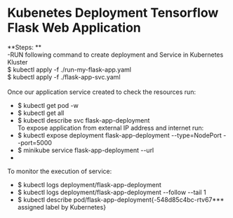 # Kubenetes Deployment Tensorflow Flask Web Application
**Steps: ** <br>
-RUN following command to create deployment and Service in Kubernetes Kluster <br>
$ kubectl apply -f ./run-my-flask-app.yaml <br>
$ kubectl apply -f ./flask-app-svc.yaml <br>
<br>
Once our application service created to check the resources run:<br>
- $ kubectl get pod -w <br>
- $ kubectl get all <br>
- $ kubectl describe svc flask-app-deployment <br>
To expose application from external IP address and internet run:<br>
- $ kubectl expose deployment flask-app-deployment --type=NodePort --port=5000<br>
- $ minikube service flask-app-deployment --url<br>
- <br>
To monitor the execution of service:<br>
- $ kubectl logs deployment/flask-app-deployment<br>
- $ kubectl logs deployment/flask-app-deployment --follow --tail 1<br>
- $ kubectl describe pod/flask-app-deployment{-548d85c4bc-rtv67*** assigned label by Kubernetes}<br>

